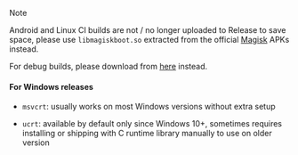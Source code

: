 > [!NOTE]
>
> Android and Linux CI builds are not / no longer uploaded to Release to save space, please use `libmagiskboot.so` extracted from the official [Magisk][Magisk] APKs instead.

For debug builds, please download from [here](../../releases/last-debug-ci) instead.

#### For Windows releases

- `msvcrt`: usually works on most Windows versions without extra setup

- `ucrt`: available by default only since Windows 10+, sometimes requires installing or shipping with C runtime library manually to use on older version

[Magisk]: https://github.com/topjohnwu/Magisk/releases
